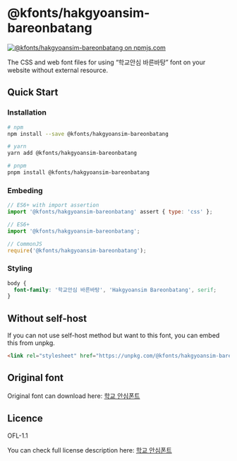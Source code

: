 # @kfonts/hakgyoansim-bareonbatang

[![@kfonts/hakgyoansim-bareonbatang on npmjs.com](https://img.shields.io/npm/v/%40kfonts%2Fhakgyoansim-bareonbatang)](https://www.npmjs.com/package/@kfonts/hakgyoansim-bareonbatang)

The CSS and web font files for using &OpenCurlyDoubleQuote;학교안심 바른바탕&CloseCurlyDoubleQuote; font on your website without external resource.

## Quick Start

### Installation

```sh
# npm
npm install --save @kfonts/hakgyoansim-bareonbatang

# yarn
yarn add @kfonts/hakgyoansim-bareonbatang

# pnpm
pnpm install @kfonts/hakgyoansim-bareonbatang
```

### Embeding

```js
// ES6+ with import assertion
import '@kfonts/hakgyoansim-bareonbatang' assert { type: 'css' };

// ES6+
import '@kfonts/hakgyoansim-bareonbatang';

// CommonJS
require('@kfonts/hakgyoansim-bareonbatang');
```

### Styling

```css
body {
  font-family: '학교안심 바른바탕', 'Hakgyoansim Bareonbatang', serif;
}
```

## Without self-host

If you can not use self-host method but want to this font, you can embed this from unpkg.

```html
<link rel="stylesheet" href="https://unpkg.com/@kfonts/hakgyoansim-bareonbatang/index.css" />
```

## Original font

Original font can download here: [학교 안심폰트](https://copyright.keris.or.kr/wft/fntDwnld)

## Licence

OFL-1.1

You can check full license description here: [학교 안심폰트](https://copyright.keris.or.kr/wft/fntDwnld)
